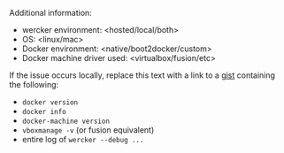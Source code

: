 <Insert description of your issue here>

Additional information:

- wercker environment: <hosted/local/both>
- OS: <linux/mac>
- Docker environment: <native/boot2docker/custom>
- Docker machine driver used: <virtualbox/fusion/etc>

If the issue occurs locally, replace this text with a link to a [gist](https://gist.github.com) containing the following:
- `docker version`
- `docker info`
- `docker-machine version`
- `vboxmanage -v` (or fusion equivalent)
- entire log of `wercker --debug ...`
